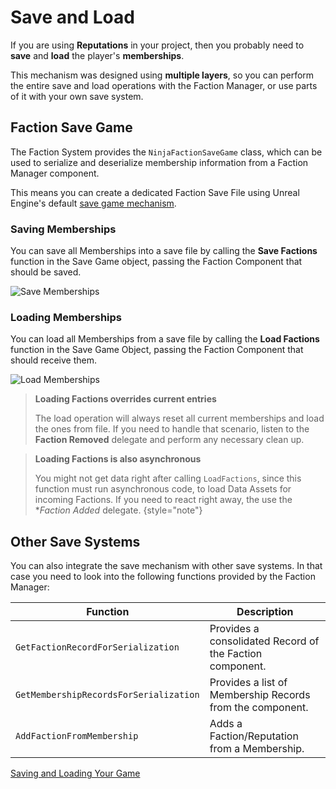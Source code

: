 # Save and Load
<primary-label ref="factions"/>

If you are using **Reputations** in your project, then you probably need to **save** and **load** the player's **memberships**.

This mechanism was designed using **multiple layers**, so you can perform the entire save and load operations with the 
Faction Manager, or use parts of it with your own save system.

## Faction Save Game

The Faction System provides the `NinjaFactionSaveGame` class, which can be used to serialize and deserialize membership
information from a Faction Manager component.

This means you can create a dedicated Faction Save File using Unreal Engine's default [save game mechanism][1].

### Saving Memberships

You can save all Memberships into a save file by calling the **Save Factions** function in the Save Game object, passing 
the Faction Component that should be saved.

<img src="fct_save_memberships.png" alt="Save Memberships" thumbnail="true" border-effect="line"/>

### Loading Memberships

You can load all Memberships from a save file by calling the **Load Factions** function in the Save Game Object, passing
the Faction Component that should receive them.

<img src="fct_load_memberships.png" alt="Load Memberships" thumbnail="true" border-effect="line"/>

> **Loading Factions overrides current entries**
> 
> The load operation will always reset all current memberships and load the ones from file. If you need to handle that
> scenario, listen to the **Faction Removed** delegate and perform any necessary clean up.

> **Loading Factions is also asynchronous**
>
> You might not get data right after calling `LoadFactions`, since this function must run asynchronous code, to load 
> Data Assets for incoming Factions. If you need to react right away, the use the **Faction Added* delegate.
{style="note"}

## Other Save Systems
<secondary-label ref="advanced"/>

You can also integrate the save mechanism with other save systems. In that case you need to look into the following
functions provided by the Faction Manager:

| Function                               | Description                                               |
|----------------------------------------|-----------------------------------------------------------|
| `GetFactionRecordForSerialization`     | Provides a consolidated Record of the Faction component.  |
| `GetMembershipRecordsForSerialization` | Provides a list of Membership Records from the component. |
| `AddFactionFromMembership`             | Adds a Faction/Reputation from a Membership.              |

<seealso style="cards">
    <category ref="external">
        <a href="https://dev.epicgames.com/documentation/en-us/unreal-engine/saving-and-loading-your-game-in-unreal-engine" summary="Official documentation for the Save and Load system.">Saving and Loading Your Game</a>
    </category>
</seealso>

[1]: https://dev.epicgames.com/documentation/en-us/unreal-engine/saving-and-loading-your-game-in-unreal-engine